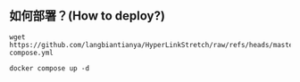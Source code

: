 ## 如何部署？(How to deploy?)

```shell
wget https://github.com/langbiantianya/HyperLinkStretch/raw/refs/heads/master/docker-compose.yml
```
```shell
docker compose up -d
```
